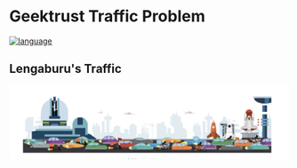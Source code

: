 # Geektrust Traffic Problem

[![language](https://img.shields.io/badge/language-python-yellowgreen)]()

## Lengaburu's Traffic
![](traffic.png)